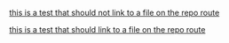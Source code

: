 [this is a test that should not link to a file on the repo route](.../foo.md)

[this is a test that should link to a file on the repo route](../../foo.md)
